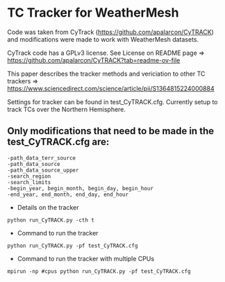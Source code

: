 # TC Tracker for WeatherMesh

Code was taken from CyTrack (https://github.com/apalarcon/CyTRACK) and modifications were made to work with WeatherMesh datasets. 

CyTrack code has a GPLv3 license. See License on README page => https://github.com/apalarcon/CyTRACK?tab=readme-ov-file

This paper describes the tracker methods and vericiation to other TC trackers => https://www.sciencedirect.com/science/article/pii/S1364815224000884

Settings for tracker can be found in test_CyTRACK.cfg. Currently setup to track TCs over the Northern Hemisphere. 

## Only modifications that need to be made in the test_CyTRACK.cfg are:
```
-path_data_terr_source
-path_data_source
-path_data_source_upper
-search_region
-search_limits
-begin_year, begin_month, begin_day, begin_hour
-end_year, end_month, end_day, end_hour
```

* Details on the tracker
```
python run_CyTRACK.py -cth t
```
* Command to run the tracker
```
python run_CyTRACK.py -pf test_CyTRACK.cfg
```
* Command to run the tracker with multiple CPUs
```
mpirun -np #cpus python run_CyTRACK.py -pf test_CyTRACK.cfg
```
